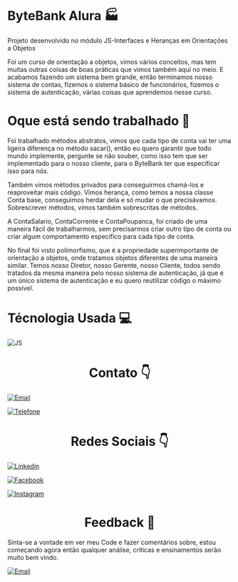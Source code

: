 <h1> ByteBank Alura 🏭 </h1>

<p>Projeto desenvolvido no módulo JS-Interfaces e Heranças em Orientações a Objetos</p>

<p>Foi um curso de orientação a objetos, vimos vários conceitos, mas tem muitas outras coisas de boas práticas que vimos também aqui no meio. E acabamos fazendo um sistema bem grande, então terminamos nosso sistema de contas, fizemos o sistema básico de funcionários, fizemos o sistema de autenticação, várias coisas que aprendemos nesse curso.</p>

<h1> Oque está sendo trabalhado 🚧 </h1>

<p>Foi trabalhado métodos abstratos, vimos que cada tipo de conta vai ter uma ligeira diferença no método sacar(), então eu quero garantir que todo mundo implemente, pergunte se não souber, como isso tem que ser implementado para o nosso cliente, para o ByteBank ter que especificar isso para nós.</p>
<p>Também vimos métodos privados para conseguirmos chamá-los e reaproveitar mais código. Vimos herança, como temos a nossa classe Conta base, conseguimos herdar dela e só mudar o que precisávamos. Sobrescrever métodos, vimos também sobrescritas de métodos.</p>
<p> A ContaSalario, ContaCorrente e ContaPoupanca, foi criado de uma maneira fácil de trabalharmos, sem precisarmos criar outro tipo de conta ou criar algum comportamento específico para cada tipo de conta.</p>
<p>No final foi visto polimorfismo, que é a propriedade superimportante de orientação a objetos, onde tratamos objetos diferentes de uma maneira similar. Temos nosso Diretor, nosso Gerente, nosso Cliente, todos sendo tratados da mesma maneira pelo nosso sistema de autenticação, já que é um único sistema de autenticação e eu quero reutilizar código o máximo possível.</p>

<h1> Técnologia Usada 💻 </h1>

![JS](https://img.shields.io/badge/JavaScript-F7DF1E?style=for-the-badge&logo=javascript&logoColor=black)

<div style=text-align:center><h1>Contato 👇</h1></div>

[![Email](https://img.shields.io/badge/Gmail-D14836?style=for-the-badge&logo=gmail&logoColor=white)](edson.eduardoengbonelli@gmail.com) 

[![Telefone](https://img.shields.io/badge/WhatsApp-25D366?style=for-the-badge&logo=whatsapp&logoColor=white)](55+(19)9-8351-4369)

<div style=text-align:center><h1> Redes Sociais 👇</h1></div>

[![Linkedin](https://img.shields.io/badge/LinkedIn-0077B5?style=for-the-badge&logo=linkedin&logoColor=white)](https://www.linkedin.com/in/edsonbonelli/)

[![Facebook](https://img.shields.io/badge/Facebook-1877F2?style=for-the-badge&logo=facebook&logoColor=white)](https://www.facebook.com/edsonebonelli)

[![Instagram](https://img.shields.io/badge/Instagram-E4405F?style=for-the-badge&logo=instagram&logoColor=white)](https://www.instagram.com/ee.bonelli/)

<div style=text-align:center><h1> Feedback 📜</h1></div>

<p>Sinta-se a vontade em ver meu Code e fazer comentários sobre, estou começando agora então qualquer análise, críticas e ensinamentos serão muito bem vindo.</p>

[![Email](https://img.shields.io/badge/Gmail-D14836?style=for-the-badge&logo=gmail&logoColor=white)](edson.eduardoengbonelli@gmail.com)
